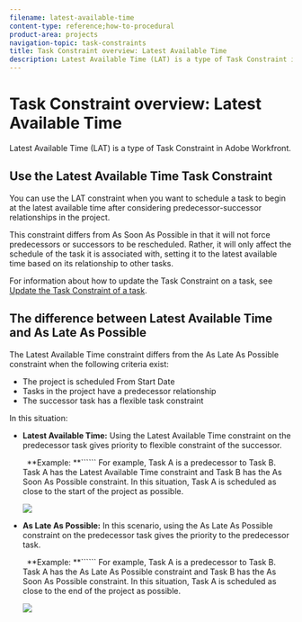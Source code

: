 ```yaml
---
filename: latest-available-time
content-type: reference;how-to-procedural
product-area: projects
navigation-topic: task-constraints
title: Task Constraint overview: Latest Available Time
description: Latest Available Time (LAT) is a type of Task Constraint in Adobe Workfront.
---
```


# Task Constraint overview: Latest Available Time

Latest Available Time (LAT) is a type of Task Constraint in Adobe Workfront.

## Use the Latest Available Time Task Constraint

You can use the LAT constraint when you want to schedule a task to begin at the latest available time after considering predecessor-successor relationships in the project.

This constraint differs from As Soon As Possible in that it will not force predecessors or successors to be rescheduled. Rather, it will only affect the schedule of the task it is associated with, setting it to the latest available time based on its relationship to other tasks.

For information about how to update the Task&nbsp;Constraint on a task, see [Update the Task Constraint of a task](../../../manage-work/tasks/task-constraints/update-task-constraint-of-task.md).

<!--
<div data-mc-conditions="QuicksilverOrClassic.Draft mode">
<p>To update the Task Constraint to Latest Available Time:</p>
<p>(NOTE:&nbsp;replaced with new article linked above)&nbsp;</p>
<ol>
<li value="1">Go to a task whose Task Constraint you want to update.</li>
<li value="2"> <p data-mc-conditions="QuicksilverOrClassic.Quicksilver">Click the <strong>More</strong> icon <img src="assets/qs-more-icon-on-an-object.png"> next to the task name, then click <strong>Edit</strong>.</p> </li>
<li value="3">In the <strong>Overview</strong> section, expand the <strong>Task Constraint</strong> drop-down menu.</li>
<li value="4"> <p>Select <strong>Latest Available Time</strong>.</p> </li>
<li value="5">Click <strong>Save Changes</strong>.</li>
</ol>
</div>
-->

## The difference between Latest Available Time and As Late As Possible

<!--
<p data-mc-conditions="QuicksilverOrClassic.Draft mode">(NOTE: [! This section is duplicated in "As Late As Possible"] - inserted snippet in both (Alina)) </p>
-->

The Latest Available Time constraint differs from the As Late As Possible constraint when the following criteria exist:

* The project is scheduled From Start Date<![CDATA[			]]>
* Tasks in the project have a predecessor relationship 
* The successor task has a flexible task constraint

In this situation:

* **Latest Available Time:** Using the Latest Available Time constraint on the predecessor task gives priority to flexible constraint of the successor.

  ``` ```**Example: **`````` For example, Task A is a predecessor to Task B. Task A has the Latest Available Time constraint and Task B has the As Soon As Possible constraint. In this situation, Task A is scheduled as close to the start of the project as possible.

  ![](assets/latest-available-time-task-constraint-in-task-list-350x116.png)

* **As Late As Possible:** In this scenario, using the As Late As Possible constraint on the predecessor task gives the priority to the predecessor task.

  ``` ```**Example: **`````` For example, Task A is a predecessor to Task B. Task A has the As Late As Possible constraint and Task B has the As Soon As Possible constraint. In this situation, Task A is scheduled as close to the end of the project as possible.

  ![](assets/as-late-as-possible-task-constraint-in-task-list-350x104.png)

<!--
<div data-mc-conditions="QuicksilverOrClassic.Draft mode">
<p>(NOTE:&nbsp;this content was here before but it was wrong - according to this issue in Hub, per Dev, the correct functionality is in the snippet above: https://hub.workfront.com/task/6193c6910004bce9de07cda7757f3ce8/updates?email-source=subscribedCommunication) </p>
<p>The Latest Available Time constraint differs from the As Late As Possible constraint when the following criteria exist:</p>
<ul>
<li> The project is scheduled From Completion </li>
<li> Tasks in the project have a predecessor relationship </li>
<li> The predecessor task has a flexible task constraint </li>
</ul>
<p> In this situation: </p>
<ul>
<li> <p><strong>Latest Available Time:</strong> Using the Latest Available Time constraint on the successor task gives priority to flexible constraint of the predecessor.</p> <p>For example, Task A is a predecessor to Task B. Task B has the Latest Available Time constraint and Task A has the As Soon As Possible constraint. In this situation, Task B is scheduled as close to the start of the project as possible.</p> </li>
<li> <p><strong>As Late As Possible:</strong> In this scenario, using the As Late As Possible constraint on the successor task gives the priority to the successor task.</p> <p>For example, Task A is a predecessor to Task B. Task B has the As Late As Possible constraint and Task A has the As Soon As Possible constraint. In this situation, Task B is scheduled as close to the end of the project as possible.</p> </li>
</ul>
</div>
-->

